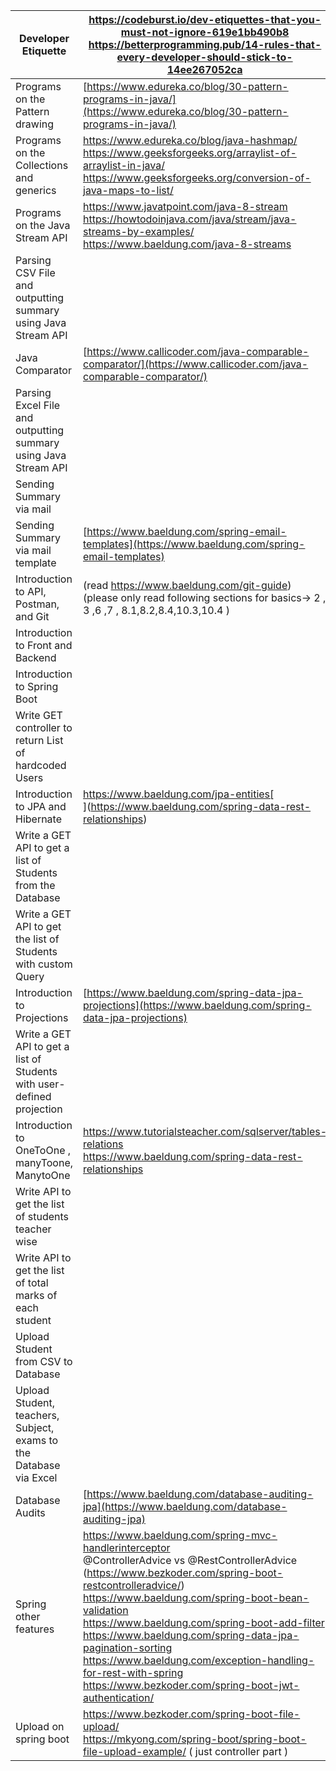 | Developer Etiquette                                                    | https://codeburst.io/dev-etiquettes-that-you-must-not-ignore-619e1bb490b8<br>https://betterprogramming.pub/14-rules-that-every-developer-should-stick-to-14ee267052ca                                                                                                                                                                                                                                                                                                       |
| ---------------------------------------------------------------------- | --------------------------------------------------------------------------------------------------------------------------------------------------------------------------------------------------------------------------------------------------------------------------------------------------------------------------------------------------------------------------------------------------------------------------------------------------------------------------- |
| Programs on the Pattern drawing                                        | [https://www.edureka.co/blog/30-pattern-programs-in-java/](https://www.edureka.co/blog/30-pattern-programs-in-java/)                                                                                                                                                                                                                                                                                                                                                        |
| Programs on the Collections and generics                               | https://www.edureka.co/blog/java-hashmap/<br>https://www.geeksforgeeks.org/arraylist-of-arraylist-in-java/<br>https://www.geeksforgeeks.org/conversion-of-java-maps-to-list/                                                                                                                                                                                                                                                                                                |
| Programs on the Java Stream API                                        | https://www.javatpoint.com/java-8-stream<br>https://howtodoinjava.com/java/stream/java-streams-by-examples/<br>https://www.baeldung.com/java-8-streams                                                                                                                                                                                                                                                                                                                      |
| Parsing CSV File and outputting summary using Java Stream API          |                                                                                                                                                                                                                                                                                                                                                                                                                                                                             |
| Java Comparator                                                        | [https://www.callicoder.com/java-comparable-comparator/](https://www.callicoder.com/java-comparable-comparator/)                                                                                                                                                                                                                                                                                                                                                            |
| Parsing Excel File and outputting summary using Java Stream API        |                                                                                                                                                                                                                                                                                                                                                                                                                                                                             |
| Sending Summary via mail                                               |                                                                                                                                                                                                                                                                                                                                                                                                                                                                             |
| Sending Summary via mail template                                      | [https://www.baeldung.com/spring-email-templates](https://www.baeldung.com/spring-email-templates)                                                                                                                                                                                                                                                                                                                                                                          |
| Introduction to API, Postman, and Git                                  | (read https://www.baeldung.com/git-guide) (please only read following sections for basics-> 2 , 3 ,6 ,7 , 8.1,8.2,8.4,10.3,10.4 )                                                                                                                                                                                                                                                                                                                                           |
| Introduction to Front and Backend                                      |                                                                                                                                                                                                                                                                                                                                                                                                                                                                             |
| Introduction to Spring Boot                                            |                                                                                                                                                                                                                                                                                                                                                                                                                                                                             |
| Write GET controller to return List of hardcoded Users                 |                                                                                                                                                                                                                                                                                                                                                                                                                                                                             |
| Introduction to JPA and Hibernate                                      | https://www.baeldung.com/jpa-entities[<br>](https://www.baeldung.com/spring-data-rest-relationships)                                                                                                                                                                                                                                                                                                                                                                        |
| Write a GET API to get a list of Students from the Database            |                                                                                                                                                                                                                                                                                                                                                                                                                                                                             |
| Write a GET API to get the list of Students with custom Query          |                                                                                                                                                                                                                                                                                                                                                                                                                                                                             |
| Introduction to Projections                                            | [https://www.baeldung.com/spring-data-jpa-projections](https://www.baeldung.com/spring-data-jpa-projections)                                                                                                                                                                                                                                                                                                                                                                |
| Write a GET API to get a list of Students with user-defined projection |                                                                                                                                                                                                                                                                                                                                                                                                                                                                             |
| Introduction to OneToOne , manyToone, ManytoOne                        | https://www.tutorialsteacher.com/sqlserver/tables-relations<br>https://www.baeldung.com/spring-data-rest-relationships                                                                                                                                                                                                                                                                                                                                                      |
| Write API to get the list of students teacher wise                     |                                                                                                                                                                                                                                                                                                                                                                                                                                                                             |
| Write API to get the list of total marks of each student               |                                                                                                                                                                                                                                                                                                                                                                                                                                                                             |
| Upload Student from CSV to Database                                    |                                                                                                                                                                                                                                                                                                                                                                                                                                                                             |
| Upload Student, teachers, Subject, exams to the Database via Excel     |                                                                                                                                                                                                                                                                                                                                                                                                                                                                             |
| Database Audits                                                        | [https://www.baeldung.com/database-auditing-jpa](https://www.baeldung.com/database-auditing-jpa)                                                                                                                                                                                                                                                                                                                                                                            |
| Spring other features                                                  | https://www.baeldung.com/spring-mvc-handlerinterceptor<br>@ControllerAdvice vs @RestControllerAdvice (https://www.bezkoder.com/spring-boot-restcontrolleradvice/)<br>https://www.baeldung.com/spring-boot-bean-validation<br>https://www.baeldung.com/spring-boot-add-filter<br>https://www.baeldung.com/spring-data-jpa-pagination-sorting<br>https://www.baeldung.com/exception-handling-for-rest-with-spring<br>https://www.bezkoder.com/spring-boot-jwt-authentication/ |
| Upload on spring boot          |   https://www.bezkoder.com/spring-boot-file-upload/<br> https://mkyong.com/spring-boot/spring-boot-file-upload-example/ ( just controller part ) |                               
